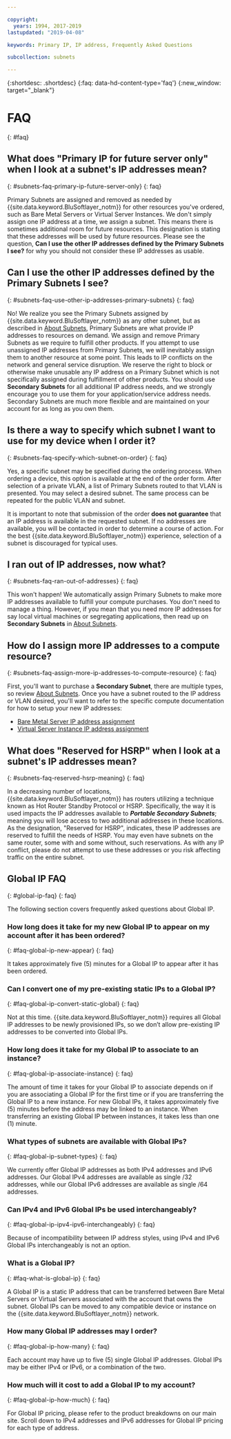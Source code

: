 ```yaml
---

copyright:
  years: 1994, 2017-2019
lastupdated: "2019-04-08"

keywords: Primary IP, IP address, Frequently Asked Questions

subcollection: subnets

---
```


{:shortdesc: .shortdesc}
{:faq: data-hd-content-type='faq'}
{:new_window: target="_blank"}

# FAQ
{: #faq}

## What does "Primary IP for future server only" when I look at a subnet's IP addresses mean?
{: #subnets-faq-primary-ip-future-server-only}
{: faq}

Primary Subnets are assigned and removed as needed by {{site.data.keyword.BluSoftlayer_notm}} for other resources you've ordered, such as Bare Metal Servers or Virtual Server Instances. We don't simply assign one IP address at a time, we assign a subnet. This means there is sometimes additional room for future resources. This designation is stating that these addresses will be used by future resources. Please see the question, **Can I use the other IP addresses defined by the Primary Subnets I see?** for why you should not consider these IP addresses as usable.


## Can I use the other IP addresses defined by the Primary Subnets I see?
{: #subnets-faq-use-other-ip-addresses-primary-subnets}
{: faq}

No! We realize you see the Primary Subnets assigned by {{site.data.keyword.BluSoftlayer_notm}} as any other subnet, but as described in [About Subnets](/docs/infrastructure/subnets?topic=subnets-about-subnets-and-ips#about-subnets-and-ips), Primary Subnets are what provide IP addresses to resources on demand. We assign and remove Primary Subnets as we require to fulfill other products. If you attempt to use unassigned IP addresses from Primary Subnets, we will inevitably assign them to another resource at some point. This leads to IP conflicts on the network and general service disruption. We reserve the right to block or otherwise make unusable any IP address on a Primary Subnet which is not specifically assigned during fulfillment of other products. You should use **Secondary Subnets** for all additional IP address needs, and we strongly encourage you to use them for your application/service address needs. Secondary Subnets are much more flexible and are maintained on your account for as long as you own them.


## Is there a way to specify which subnet I want to use for my device when I order it?
{: #subnets-faq-specify-which-subnet-on-order}
{: faq}

Yes, a specific subnet may be specified during the ordering process. When ordering a device, this option is available at the end of the order form. After selection of a private VLAN, a list of Primary Subnets routed to that VLAN is presented. You may select a desired subnet. The same process can be repeated for the public VLAN and subnet.

It is important to note that submission of the order **does not guarantee** that an IP address is available in the requested subnet. If no addresses are available, you will be contacted in order to determine a course of action. For the best {{site.data.keyword.BluSoftlayer_notm}} experience, selection of a subnet is discouraged for typical uses.


## I ran out of IP addresses, now what?
{: #subnets-faq-ran-out-of-addresses}
{: faq}

This won't happen! We automatically assign Primary Subnets to make more IP addresses available to fulfill your compute purchases. You don't need to manage a thing. However, if you mean that you need more IP addresses for say local virtual machines or segregating applications, then read up on **Secondary Subnets** in [About Subnets](/docs/infrastructure/subnets?topic=subnets-about-subnets-and-ips#about-subnets-and-ips).


## How do I assign more IP addresses to a compute resource?
{: #subnets-faq-assign-more-ip-addresses-to-compute-resource}
{: faq}

First, you'll want to purchase a **Secondary Subnet**, there are multiple types, so review [About Subnets](/docs/infrastructure/subnets?topic=subnets-about-subnets-and-ips#about-subnets-and-ips). Once you have a subnet routed to the IP address or VLAN desired, you'll want to refer to the specific compute documentation for how to setup your new IP addresses:
  * [Bare Metal Server IP address assignment](/docs/bare-metal?topic=bare-metal-bm-assign-ip-address#bm-assign-ip-address)
  * [Virtual Server Instance IP address assignment](/docs/vsi?topic=virtual-servers-assigning-server-ip-addresses#assigning-server-ip-addresses)


## What does "Reserved for HSRP" when I look at a subnet's IP addresses mean?
{: #subnets-faq-reserved-hsrp-meaning}
{: faq}

In a decreasing number of locations, {{site.data.keyword.BluSoftlayer_notm}} has routers utilizing a technique known as Hot Router Standby Protocol or HSRP. Specifically, the way it is used impacts the IP addresses available to ***Portable Secondary Subnets***; meaning you will lose access to two additional addresses in these locations. As the designation, "Reserved for HSRP", indicates, these IP addresses are reserved to fulfill the needs of HSRP. You may even have subnets on the same router, some with and some without, such reservations. As with any IP conflict, please do not attempt to use these
addresses or you risk affecting traffic on the entire subnet.

## Global IP FAQ
{: #global-ip-faq}
{: faq}

The following section covers frequently asked questions about Global IP.

### How long does it take for my new Global IP to appear on my account after it has been ordered?
{: #faq-global-ip-new-appear}
{: faq}

It takes approximately five (5) minutes for a Global IP to appear after it has been ordered.


### Can I convert one of my pre-existing static IPs to a Global IP?
{: #faq-global-ip-convert-static-global}
{: faq}

Not at this time. {{site.data.keyword.BluSoftlayer_notm}} requires all Global IP addresses to be newly provisioned IPs, so we don’t allow pre-existing IP addresses to be converted into Global IPs.


### How long does it take for my Global IP to associate to an instance?
{: #faq-global-ip-associate-instance}
{: faq}

The amount of time it takes for your Global IP to associate depends on if you are associating a Global IP for the first time or if you are transferring the Global IP to a new instance. For new Global IPs, it takes approximately five (5) minutes before the address may be linked to an instance. When transferring an existing Global IP between instances, it takes less than one (1) minute.


### What types of subnets are available with Global IPs?
{: #faq-global-ip-subnet-types}
{: faq}

We currently offer Global IP addresses as both IPv4 addresses and IPv6 addresses. Our Global IPv4 addresses are available as single /32 addresses, while our Global IPv6 addresses are available as single /64 addresses.


### Can IPv4 and IPv6 Global IPs be used interchangeably?
{: #faq-global-ip-ipv4-ipv6-interchangeably}
{: faq}

Because of incompatibility between IP address styles, using IPv4 and IPv6 Global IPs interchangeably is not an option.


### What is a Global IP?
{: #faq-what-is-global-ip}
{: faq}

A Global IP is a static IP address that can be transferred between Bare Metal Servers or Virtual Servers associated with the account that owns the subnet. Global IPs can be moved to any compatible device or instance on the {{site.data.keyword.BluSoftlayer_notm}} network.


### How many Global IP addresses may I order?
{: #faq-global-ip-how-many}
{: faq}

Each account may have up to five (5) single Global IP addresses. Global IPs may be either IPv4 or IPv6, or a combination of the two.


### How much will it cost to add a Global IP to my account?
{: #faq-global-ip-how-much}
{: faq}

For Global IP pricing, please refer to the product breakdowns on our main site. Scroll down to IPv4 addresses and IPv6 addresses for Global IP pricing for each type of address.
